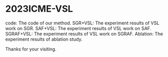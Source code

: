 # 2023ICME-VSL
code: The code of our method.
SGR+VSL: The experiment results of VSL work on SGR.
SAF+VSL: The experiment results of VSL work on SAF.
SGRAF+VSL: The experiment results of VSL work on SGRAF.
Ablation: The experiment results of ablation study.

Thanks for your visiting.

